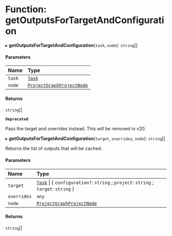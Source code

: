 # Function: getOutputsForTargetAndConfiguration

▸ **getOutputsForTargetAndConfiguration**(`task`, `node`): `string`[]

#### Parameters

| Name   | Type                                                                        |
| :----- | :-------------------------------------------------------------------------- |
| `task` | [`Task`](../../devkit/documents/Task)                                       |
| `node` | [`ProjectGraphProjectNode`](../../devkit/documents/ProjectGraphProjectNode) |

#### Returns

`string`[]

**`Deprecated`**

Pass the target and overrides instead. This will be removed in v20.

▸ **getOutputsForTargetAndConfiguration**(`target`, `overrides`, `node`): `string`[]

Returns the list of outputs that will be cached.

#### Parameters

| Name        | Type                                                                                                                |
| :---------- | :------------------------------------------------------------------------------------------------------------------ |
| `target`    | [`Task`](../../devkit/documents/Task) \| \{ `configuration?`: `string` ; `project`: `string` ; `target`: `string` } |
| `overrides` | `any`                                                                                                               |
| `node`      | [`ProjectGraphProjectNode`](../../devkit/documents/ProjectGraphProjectNode)                                         |

#### Returns

`string`[]
